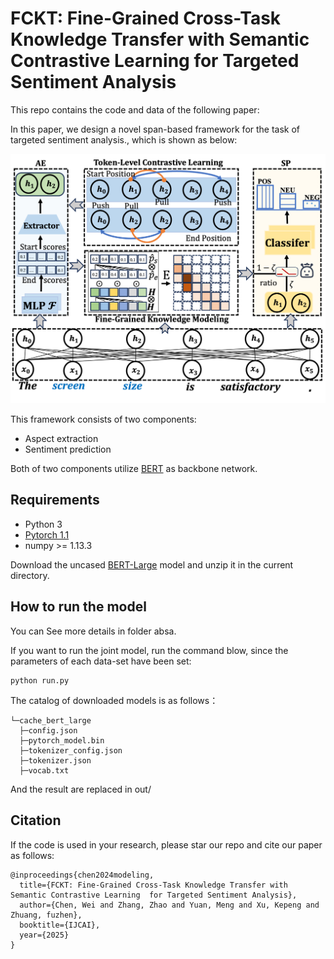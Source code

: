 # FCKT: Fine-Grained Cross-Task Knowledge Transfer with Semantic Contrastive Learning  for Targeted Sentiment Analysis

This repo contains the code and data of the following paper:

In this paper, we design a novel span-based framework for the task of targeted sentiment analysis., which is shown as below:
<p>
<img src="image/model.png" width="600">
</p>



This framework consists of two components:  
- Aspect extraction  
- Sentiment prediction

Both of two components utilize [BERT](https://github.com/huggingface/pytorch-pretrained-BERT) as backbone network. 

## Requirements
- Python 3
- [Pytorch 1.1](https://pytorch.org/) 
- numpy >= 1.13.3

Download the uncased [BERT-Large](https://drive.google.com/file/d/13I0Gj7v8lYhW5Hwmp5kxm3CTlzWZuok2/view?usp=sharing) model and unzip it in the current directory. 



## How to run the model
You can See  more details in folder absa. 

If you want to run the joint model, run the command blow, since the parameters of each data-set have been set:

```
python run.py 
```

The catalog of downloaded models is as follows：

  ```shell
  └─cache_bert_large
    ├─config.json
    ├─pytorch_model.bin
    ├─tokenizer_config.json
    ├─tokenizer.json
    ├─vocab.txt
  ```

And the result are replaced in out/ 

## Citation

If the code is used in your research, please star our repo and cite our paper as follows:

```shell
@inproceedings{chen2024modeling,
  title={FCKT: Fine-Grained Cross-Task Knowledge Transfer with Semantic Contrastive Learning  for Targeted Sentiment Analysis},
  author={Chen, Wei and Zhang, Zhao and Yuan, Meng and Xu, Kepeng and Zhuang, fuzhen},
  booktitle={IJCAI},
  year={2025}
}
```



